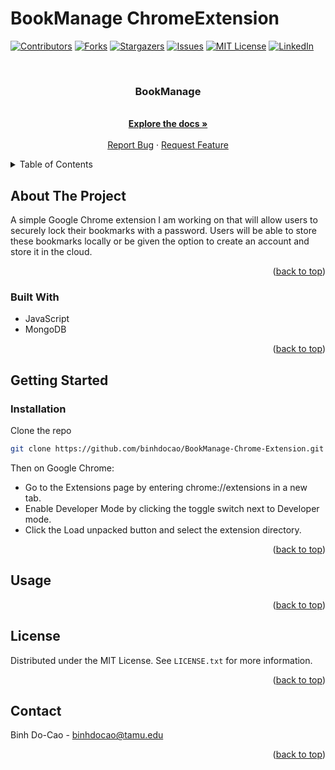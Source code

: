 # BookManage ChromeExtension
 
<!-- PROJECT SHIELDS -->
<!--
*** I'm using markdown "reference style" links for readability.
*** Reference links are enclosed in brackets [ ] instead of parentheses ( ).
*** See the bottom of this document for the declaration of the reference variables
*** for contributors-url, forks-url, etc. This is an optional, concise syntax you may use.
*** https://www.markdownguide.org/basic-syntax/#reference-style-links
-->
[![Contributors][contributors-shield]][contributors-url]
[![Forks][forks-shield]][forks-url]
[![Stargazers][stars-shield]][stars-url]
[![Issues][issues-shield]][issues-url]
[![MIT License][license-shield]][license-url]
[![LinkedIn][linkedin-shield]][linkedin-url]



<!-- PROJECT LOGO -->
<br />


<h3 align="center">BookManage</h3>

  <p align="center">
    <br />
    <a href="https://github.com/binhdocao//BookManage-Chrome-Extension"><strong>Explore the docs »</strong></a>
    <br />
    <br />
    <a href="https://github.com/binhdocao//BookManage-Chrome-Extension/issues">Report Bug</a>
    ·
    <a href="https://github.com/binhdocao//BookManage-Chrome-Extension/issues">Request Feature</a>
  </p>
</div>



<!-- TABLE OF CONTENTS -->
<details>
  <summary>Table of Contents</summary>
  <ol>
    <li>
      <a href="#about-the-project">About The Project</a>
      <ul>
        <li><a href="#built-with">Built With</a></li>
      </ul>
    </li>
    <li>
      <a href="#getting-started">Getting Started</a>
      <ul>
        <li><a href="#installation">Installation</a></li>
      </ul>
    </li>
    <li><a href="#usage">Usage</a></li>
    <li><a href="#license">License</a></li>
    <li><a href="#contact">Contact</a></li>
  </ol>
</details>



<!-- ABOUT THE PROJECT -->
## About The Project

A simple Google Chrome extension I am working on that will allow users to securely lock their bookmarks with a password. Users will be able to store these bookmarks locally or be given the option to create an account and store it in the cloud.

<p align="right">(<a href="#readme-top">back to top</a>)</p>



### Built With

* JavaScript
* MongoDB
  
<p align="right">(<a href="#readme-top">back to top</a>)</p>



<!-- GETTING STARTED -->
## Getting Started

### Installation

 Clone the repo
   ```sh
   git clone https://github.com/binhdocao/BookManage-Chrome-Extension.git
   ```


Then on Google Chrome:

* Go to the Extensions page by entering chrome://extensions in a new tab.
* Enable Developer Mode by clicking the toggle switch next to Developer mode.
* Click the Load unpacked button and select the extension directory.

<p align="right">(<a href="#readme-top">back to top</a>)</p>



<!-- USAGE EXAMPLES -->
## Usage

<p align="right">(<a href="#readme-top">back to top</a>)</p>


<!-- LICENSE -->
## License

Distributed under the MIT License. See `LICENSE.txt` for more information.

<p align="right">(<a href="#readme-top">back to top</a>)</p>



<!-- CONTACT -->
## Contact

Binh Do-Cao - binhdocao@tamu.edu

<p align="right">(<a href="#readme-top">back to top</a>)</p>



<!-- MARKDOWN LINKS & IMAGES -->
<!-- https://www.markdownguide.org/basic-syntax/#reference-style-links -->
[contributors-shield]: https://img.shields.io/github/contributors/binhdocao/BookManage-Chrome-Extension.svg?style=for-the-badge
[contributors-url]: https://github.com/binhdocao/BookManage-Chrome-Extension/graphs/contributors
[forks-shield]: https://img.shields.io/github/forks/binhdocao/BookManage-Chrome-Extension.svg?style=for-the-badge
[forks-url]: https://github.com/binhdocao/BookManage-Chrome-Extension/network/members
[stars-shield]: https://img.shields.io/github/stars/binhdocao/BookManage-Chrome-Extension.svg?style=for-the-badge
[stars-url]: https://github.com/binhdocao/BookManage-Chrome-Extension/stargazers
[issues-shield]: https://img.shields.io/github/issues/binhdocao/BookManage-Chrome-Extension.svg?style=for-the-badge
[issues-url]: https://github.com/binhdocao/BookManage-Chrome-Extension/issues
[license-shield]: https://img.shields.io/github/license/binhdocao/BookManage-Chrome-Extension.svg?style=for-the-badge
[license-url]: https://github.com/binhdocao/BookManage-Chrome-Extension/blob/master/LICENSE.txt
[linkedin-shield]: https://img.shields.io/badge/-LinkedIn-black.svg?style=for-the-badge&logo=linkedin&colorB=555
[linkedin-url]: https://linkedin.com/in/binhdocao
[product-screenshot]: images/screenshot.png
[Next.js]: https://img.shields.io/badge/next.js-000000?style=for-the-badge&logo=nextdotjs&logoColor=white
[Next-url]: https://nextjs.org/
[React.js]: https://img.shields.io/badge/React-20232A?style=for-the-badge&logo=react&logoColor=61DAFB
[React-url]: https://reactjs.org/
[Vue.js]: https://img.shields.io/badge/Vue.js-35495E?style=for-the-badge&logo=vuedotjs&logoColor=4FC08D
[Vue-url]: https://vuejs.org/
[Angular.io]: https://img.shields.io/badge/Angular-DD0031?style=for-the-badge&logo=angular&logoColor=white
[Angular-url]: https://angular.io/
[Svelte.dev]: https://img.shields.io/badge/Svelte-4A4A55?style=for-the-badge&logo=svelte&logoColor=FF3E00
[Svelte-url]: https://svelte.dev/
[Laravel.com]: https://img.shields.io/badge/Laravel-FF2D20?style=for-the-badge&logo=laravel&logoColor=white
[Laravel-url]: https://laravel.com
[Bootstrap.com]: https://img.shields.io/badge/Bootstrap-563D7C?style=for-the-badge&logo=bootstrap&logoColor=white
[Bootstrap-url]: https://getbootstrap.com
[JQuery.com]: https://img.shields.io/badge/jQuery-0769AD?style=for-the-badge&logo=jquery&logoColor=white
[JQuery-url]: https://jquery.com 
